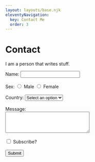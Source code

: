 ```yaml
---
layout: layouts/base.njk
eleventyNavigation:
  key: Contact Me
  order: 3
---
```

# Contact

I am a person that writes stuff.
<form>
    <label for="name">Name:</label>
    <input type="text" name="name"><br><br>
    <label for="sex">Sex:</label>
    <input type="radio" name="sex" id="male" value="male">
    <label for="male">Male</label>
    <input type="radio" name="sex" id="female" value="female">
    <label for="female">Female</label> <br><br>
    <label for="country">Country: </label>
    <select name="country" id="country">
        <option>Select an option</option>
        <option value="nepal">Nepal</option>
        <option value="usa">USA</option>
        <option value="australia">Australia</option>
    </select><br><br>
    <label for="message">Message:</label><br>
    <textarea name="message" id="message" cols="30" rows="4"></textarea><br><br>
    <input type="checkbox" name="newsletter" id="newsletter">
    <label for="newsletter">Subscribe?</label><br><br>
    <input type="submit" value="Submit">
</form>